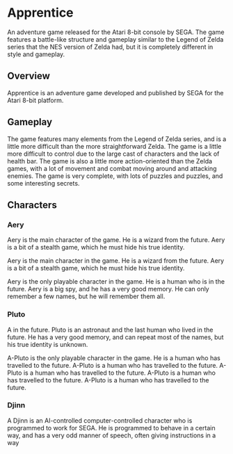 # Apprentice

An adventure game released for the Atari 8-bit console by SEGA. The game features a battle-like structure and gameplay similar to the Legend of Zelda series that the NES version of Zelda had, but it is completely different in style and gameplay.

## Overview

Apprentice is an adventure game developed and published by SEGA for the Atari 8-bit platform.

## Gameplay

The game features many elements from the Legend of Zelda series, and is a little more difficult than the more straightforward Zelda. The game is a little more difficult to control due to the large cast of characters and the lack of health bar. The game is also a little more action-oriented than the Zelda games, with a lot of movement and combat moving around and attacking enemies. The game is very complete, with lots of puzzles and puzzles, and some interesting secrets.

## Characters

### Aery

Aery is the main character of the game. He is a wizard from the future. Aery is a bit of a stealth game, which he must hide his true identity.

Aery is the main character in the game. He is a wizard from the future. Aery is a bit of a stealth game, which he must hide his true identity.

Aery is the only playable character in the game. He is a human who is in the future. Aery is a big spy, and he has a very good memory. He can only remember a few names, but he will remember them all.

### Pluto

A in the future. Pluto is an astronaut and the last human who lived in the future. He has a very good memory, and can repeat most of the names, but his true identity is unknown.

A-Pluto is the only playable character in the game. He is a human who has travelled to the future. A-Pluto is a human who has travelled to the future. A-Pluto is a human who has travelled to the future. A-Pluto is a human who has travelled to the future. A-Pluto is a human who has travelled to the future.

### Djinn

A Djinn is an AI-controlled computer-controlled character who is programmed to work for SEGA. He is programmed to behave in a certain way, and has a very odd manner of speech, often giving instructions in a way